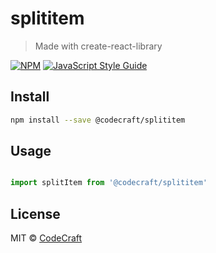 # splititem

> Made with create-react-library

[![NPM](https://img.shields.io/npm/v/@codecraft/splititem.svg)](https://www.npmjs.com/package/@codecraft/splititem) [![JavaScript Style Guide](https://img.shields.io/badge/code_style-standard-brightgreen.svg)](https://standardjs.com)

## Install

```bash
npm install --save @codecraft/splititem
```

## Usage

```jsx

import splitItem from '@codecraft/splititem'
```

## License

MIT © [CodeCraft](https://github.com/CodeCraft)
